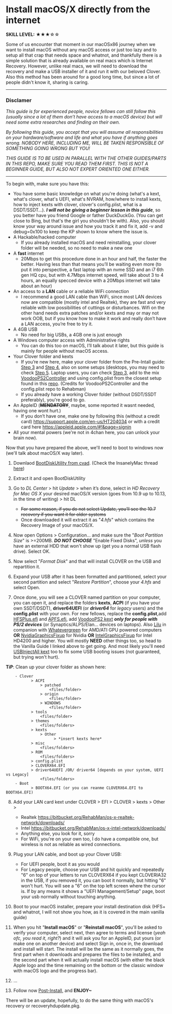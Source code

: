 # Install macOS/X directly from the internet

**SKILL LEVEL:** ★★★☆☆

Some of us encounter that moment in our macOSx86 journey when we want to install macOS without any macOS access or just too lazy and to setup all that crap that needs space and whatnot, and thankfully there is a simple solution that is already available on real macs which is Internet Recovery. However, unlike real macs, we will need to download the recovery and make a USB installer of it and run it with our beloved Clover. Also this method has been around for a good long time, but since a lot of people didn't know it, sharing is caring.
***
### Disclamer
*This guide is for experienced people, novice fellows can still follow this (usually since a lot of them don’t have access to a macOS device) but will need some extra researches and finding on their own.*

*By following this guide, you accept that you will assume all responsibilities on your hardware/software and life and what you have if anything goes wrong. NOBODY HERE, INCLUDING ME, WILL BE TAKEN RESPONSIBLE OF SOMETHING GOING WRONG BUT YOU!*

*THIS GUIDE IS TO BE USED IN PARALLEL WITH THE OTHER GUIDES/PARTS IN THIS REPO, MAKE SURE YOU READ THEM FIRST. THIS IS NOT A BEGINNER GUIDE, BUT ALSO NOT EXPERT ORIENTED ONE EITHER.*
***
To begin with, make sure you have this:

* You have some basic knowledge on what you're doing (what's a kext, what's clover, what's UEFI, what's NVRAM, how/where to install kexts, how to inject kexts with clover, clover's config.plist, what is a DSDT/SSDT…). ***I will not be giving a beginner lesson in this guide***, so you better have you friend Google or father DuckDuckGo. (You can get close to Bing, but that's the girl you shouldn't be with). Also, you should know your way around issue and how you track it and fix it, add -v and debug=0x100 to keep the KP shown to know where the issue is. 
* A Hackable/hacked computer
	* If you already installed macOS and need reinstalling, your clover folder will be needed, so no need to make a new one
* A **fast** internet
	* 20Mbps to get this procedure done in an hour and half, the faster the better. Having less than that means you’ll be waiting even more (to put it into perspective, a fast laptop with an nvme SSD and an i7 6th gen HQ cpu, but with 4.7Mbps internet speed, will take about 3 to 4 hours, an equally specced device with a 20Mbps internet will take about an hour)
* An access to a **LAN** cable or a reliable WiFi connection
	- I recommend a good LAN cable than WiFi, since most LAN devices now are compatible (mostly intel and Realtek), they are fast and very reliable with low possibilities of cuttings or disturbances. Wifi on the other hand needs extra patches and/or kexts and may or may not work OOB, but if you know how to make it work and really don’t have a LAN access, you’re free to try it.
* A 4GB USB
	- No need for big USBs, a 4GB one is just enough
* A Windows computer access with Administrative rights
	- You can do this too on macOS, I’ll talk about it later, but this guide is mainly for people without macOS access.
* Your Clover folder and kexts
	- If you’re new here, make your clover folder from the Pre-Intall guide: [Step 3](https://github.com/camielverdult/Ramblings-of-a-hackintosher-High-Sierra/blob/master/Pre-Install.md#step-3---downloading-kexts) and [Step 4](https://github.com/camielverdult/Ramblings-of-a-hackintosher-High-Sierra/blob/master/Pre-Install.md#step-4---setting-up-the-configplist), also on some setups (desktops, you may need to check [Step 5](https://github.com/camielverdult/Ramblings-of-a-hackintosher-High-Sierra/blob/master/Pre-Install.md#step-5---biosuefi-settings). Laptop users, you can check [Step 3](https://github.com/camielverdult/Ramblings-of-a-hackintosher-High-Sierra/blob/master/Pre-Install.md#step-5---biosuefi-settings), add to the mix [VoodooPS2Controller](https://github.com/RehabMan/OS-X-Voodoo-PS2-Controller) and using config.plist from the closest setup found in this [repo](https://github.com/RehabMan/OS-X-Clover-Laptop-Config). (Credits for VoodooPS2Controller and the config.plist repo to Rehabman)
	- If you already have a working Clover folder (without DSDT/SSDT preferably), you're good to go.
* An AppleID (~~**MENDATORY**~~, maybe, some reported it wasnt needed, having one wont hurt.)
	- If you don’t have one, make one by following this (without a credit card) https://support.apple.com/en-us/HT204034 or with a credit card here https://appleid.apple.com/#!&page=signin 
* All your mental powers (we're not in 4chan here, you can unlock your brain now).

Now that you have prepared the above, we'll need to boot to windows now (we'll talk about macOS/X way later).

1. Downlaod [BootDiskUtility from cvad](http://cvad-mac.narod.ru/index/bootdiskutility_exe/0-5). (Check the InsanelyMac thread [here]( http://www.insanelymac.com/forum/topic/283190-bdutilityexe-make-clover-bootflash-with-macos-distr-under-windows/))
2. Extract it and open BootDiskUtility
3. Go to *DL Center* > hit *Update* > when it’s done, select in *HD Recovery for Mac OS X* your desired macOS/X version (goes from 10.9 up to 10.13, in the time of writing) > hit DL
	- ~~For some reason, if you do not select Update, you’ll see the 10.7 recovery if you want it for older systems~~
	- Once downloaded it will extract it as "*4.hfs*" which contains the Recovery Image of your macOS/X. 

4. Now open Options > Configuration… and make sure the "*Boot Partition Size*" is >=200MB. ***DO NOT CHOOSE*** "Enable Fixed Disks", *unless* you have an external HDD that won't show up (get you a normal USB flash drive). Select OK. 
5. Now select "*Format Disk*" and that will install CLOVER on the USB and repartition it.
6. Expand your USB after it has been formatted and partitioned, select your second partition and select "*Restore Partition*", choose your *4.hfs* and select Open.
7. Once done, you will see a CLOVER named partition on your computer, you can open it, and replace the folders **kexts**, **ACPI** (if you have your own SSDT/DSDT), **driver64UEFI** (or ***driver64*** for *legacy* users) and the **config.plist** with your own. For new fellows, replace the **config.plist**,add [HFSPlus.efi](https://github.com/JrCs/CloverGrowerPro/blob/master/Files/HFSPlus/X64/HFSPlus.efi) and [APFS.efi](https://cdn.discordapp.com/attachments/271330908328558593/388115381618999309/apfs.efi), add [VoodooPS2 kext]( https://bitbucket.org/RehabMan/os-x-voodoo-ps2-controller/downloads/) ***only for people with PS/2 devices*** (or Synaptics/ALPS/Elan… devices on laptops). Also [Lilu]( https://github.com/vit9696/Lilu/releases) in companion with [Whatevergreen]( https://github.com/vit9696/WhateverGreen/releases) for AMD/ATI GPU powered computers **OR** [NvidiaGraphicsFixup]( https://sourceforge.net/projects/nvidiagraphicsfixup/) for Nvidia **OR** [IntelGraphicsFixup](https://sourceforge.net/projects/intelgraphicsfixup/) for Intel HD4200 and higher. You will mostly **NEED** other things too, so head to the Vanilla Guide I linked above to get going. And most likely you'll need [USBInjectAll kext](https://bitbucket.org/RehabMan/os-x-usb-inject-all/downloads/) too to fix some USB booting issues (not guaranteed, but trying won't hurt).

**TiP**:
Clean up your clover folder as shown here:

        - Clover 
               > ACPI
                   > patched
    			       <files/folder>
                   > origin
    			       <files/folder>
                   > WINDOWS
    		   	       <files/folder>
               > tools
    	       	   <files/folder>
               > themes
    	           <files/folders>
               > kexts
                   > Other
                         > *insert kexts here*
               > misc
    	           <files/folders>
               > ROM
    	           <files/folders>
               > config.plist
               > CLOVERX64.EFI
               > driver64UEFI /OR/ driver64 [depends on your system, UEFI vs Legacy]
    	           <files/folders>
        - Boot
               > BOOTX64.EFI (or you can reanme CLOVERX64.EFI to BOOTX64.EFI)
    

8. Add your LAN card kext under CLOVER > EFI > CLOVER > kexts > Other >
	- Realtek https://bitbucket.org/RehabMan/os-x-realtek-network/downloads/ 
	- Intel https://bitbucket.org/RehabMan/os-x-intel-network/downloads/
	- Anything else, you look for it, sorry
	- For WiFi, you're on your own too, I do have a compatible one, but wireless is not as reliable as wired connections.

9. Plug your LAN cable, and boot up your Clover USB:
	- For UEFI people, boot it as you would
	- For Legacy people, choose your USB and hit quickly and repeatedly "6" on top of your letters to run CLOVERX64 if you kept CLOVERIA32 in the USB, if you removed it, you can boot it normally, but hitting "6" won't hurt. You will see a "6" on the top left screen where the cursor is. If by any means it shows a "UEFI Management/Setup" page, boot your usb normally without touching anything.

10. Boot to your macOS installer, prepare your install destination disk (HFS+ and whatnot, I will not show you how, as it is covered in the main vanilla guide)

11. When you hit "**Install macOS**" or "**Reinstall macOS**", you'll be asked to verify your computer, select next, then agree to terms and license (*yeah ofc, you read it, right?*) and it will ask you for an AppleID, put yours (or make one on another device) and select Sign in, once in, the download and install will start. The install will be the same as it normally goes, the first part when it downloads and prepares the files to be installed, and the second part when it will actually install macOS (with either the black Apple logo and the time remaining on the bottom or the classic window with macOS logo and the progress bar).

12. …

13. Follow now [Post-Install](https://github.com/camielverdult/Ramblings-of-a-hackintosher-High-Sierra/blob/master/Post-Install.md), and **ENJOY~**

There will be an update, hopefully, to do the same thing with macOS's recovery or recoveryhdupdate.pkg.
